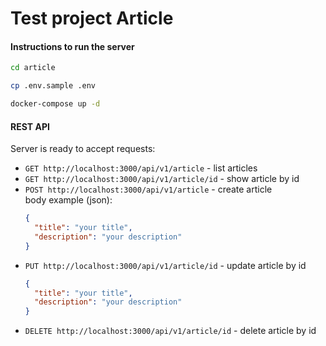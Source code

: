 # Test project Article

#### Instructions to run the server
```bash
cd article 
```
```bash
cp .env.sample .env
```
```bash
docker-compose up -d
```  
#### REST API
Server is ready to accept requests:
  * `GET http://localhost:3000/api/v1/article` - list articles  
  * `GET http://localhost:3000/api/v1/article/id` - show article by id  
  * `POST http://localhost:3000/api/v1/article` - create article  
    body example (json):
    ```json
    {  
      "title": "your title",  
      "description": "your description"  
    }  
    ```
  * `PUT http://localhost:3000/api/v1/article/id` - update article by id
    ```json
    {
      "title": "your title",
      "description": "your description"
    }
    ```
  * `DELETE http://localhost:3000/api/v1/article/id` - delete article by id

